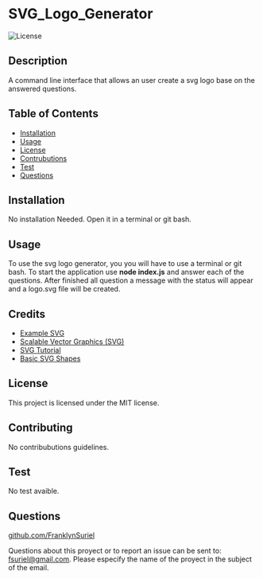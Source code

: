 # SVG_Logo_Generator
 
![License](https://img.shields.io/badge/license-MIT-green)
  
## Description
  
A command line interface that allows an user create a svg logo base on the answered questions.  

## Table of Contents

  - [Installation](#Installation)
  - [Usage](#Usage)
  - [License](#License)
  - [Contrubutions](#Contributions)
  - [Test](#Test)
  - [Questions](#Questions)

## Installation

No installation Needed. Open it in a terminal or git bash.

## Usage

To use the svg logo generator, you you will have to use a terminal or git bash. To start the application use **node index.js** and answer each of the questions. After finished all question a message with the status will appear and a logo.svg file will be created.



## Credits

* [Example SVG](https://static.fullstack-bootcamp.com/fullstack-ground/module-10/circle.svg)
* [Scalable Vector Graphics (SVG)](https://en.wikipedia.org/wiki/Scalable_Vector_Graphics)
* [SVG Tutorial](https://developer.mozilla.org/en-US/docs/Web/SVG/Tutorial)
* [Basic SVG Shapes](https://developer.mozilla.org/en-US/docs/Web/SVG/Tutorial/Basic_Shapes)

## License

This project is licensed under the MIT license.

## Contributing

No contribubutions guidelines.

## Test

No test avaible.

## Questions

[github.com/FranklynSuriel](https://github.com/FranklynSuriel)

Questions about this proyect or to report an issue can be sent to:
fsuriel@gmail.com. Please especify the name of the proyect in the subject of the email.